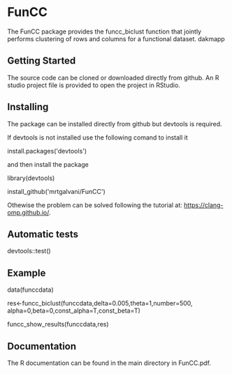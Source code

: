 # FunCC
The FunCC package provides the funcc_biclust function that jointly performs clustering of rows and columns for a functional dataset. 
dakmapp

## Getting Started

The source code can be cloned or downloaded directly from github. An R studio project file is provided to open the project in RStudio.


## Installing

The package can be installed directly from github but devtools is required.

If devtools is not installed use the following comand to install it

install.packages('devtools') 

and then install the package

library(devtools)

install_github('mrtgalvani/FunCC')

Othewise the problem can be solved following the tutorial at: https://clang-omp.github.io/.

## Automatic tests

devtools::test()

## Example

data(funccdata)

res<-funcc_biclust(funccdata,delta=0.005,theta=1,number=500, alpha=0,beta=0,const_alpha=T,const_beta=T)

funcc_show_results(funccdata,res)

## Documentation

The R documentation can be found in the main directory in FunCC.pdf. 
